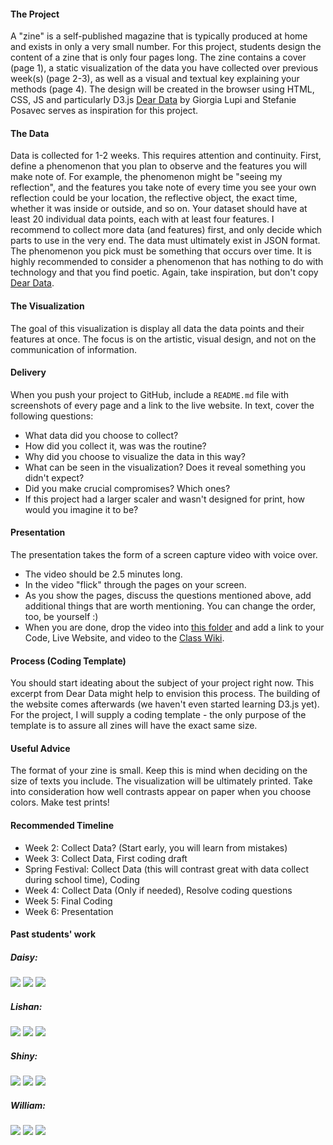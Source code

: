 #### The Project
A "zine" is a self-published magazine that is typically produced at home and exists in only a very small number. For this project, students design the content of a zine that is only four pages long.
The zine contains a cover (page 1), a static visualization of the data you have collected over previous week(s) (page 2-3), as well as a visual and textual key explaining your methods (page 4). The design will be created in the browser using HTML, CSS, JS and particularly D3.js
[Dear Data](https://docs.google.com/spreadsheets/d/1PTTTbewj2zsqgztBhNZKB2ipunpI7jiok2tmm_kfhXE/edit#gid=0) by Giorgia Lupi and Stefanie Posavec serves as inspiration for this project.

#### The Data
Data is collected for 1-2 weeks. This requires attention and continuity. First, define a phenomenon that you plan to observe and the features you will make note of. For example, the phenomenon might be "seeing my reflection", and the features you take note of every time you see your own reflection could be your location, the reflective object, the exact time, whether it was inside or outside, and so on.
Your dataset should have at least 20 individual data points, each with at least four features. I recommend to collect more data (and features) first, and only decide which parts to use in the very end. The data must ultimately exist in JSON format. The phenomenon you pick must be something that occurs over time. It is highly recommended to consider a phenomenon that has nothing to do with technology and that you find poetic.
Again, take inspiration, but don't copy [Dear Data](https://docs.google.com/spreadsheets/d/1PTTTbewj2zsqgztBhNZKB2ipunpI7jiok2tmm_kfhXE/edit#gid=0).

#### The Visualization
The goal of this visualization is display all data the data points and their features at once. The focus is on the artistic, visual design, and not on the communication of information.

#### Delivery

When you push your project to GitHub, include a `README.md` file with screenshots of every page and a link to the live website. In text, cover the following questions:

- What data did you choose to collect?
- How did you collect it, was was the routine?
- Why did you choose to visualize the data in this way?
- What can be seen in the visualization? Does it reveal something you didn't expect?
- Did you make crucial compromises? Which ones?
- If this project had a larger scaler and wasn't designed for print, how would you imagine it to be?

#### Presentation
The presentation takes the form of a screen capture video with voice over.

- The video should be 2.5 minutes long.
- In the video "flick" through the pages on your screen.
- As you show the pages, discuss the questions mentioned above, add additional things that are worth mentioning. You can change the order, too, be yourself :)
- When you are done, drop the video into [this folder](https://drive.google.com/drive/folders/1-xcdL686J2pgMc5AWjN4pIk2UaqPOO_z?usp=sharing) and add a link to your Code, Live Website, and video to the [Class Wiki](https://github.com/leoneckert/critical-data-and-visualization-spring-2021/wiki).

#### Process (Coding Template)

You should start ideating about the subject of your project right now. This excerpt from Dear Data might help to envision this process. The building of the website comes afterwards (we haven't even started learning D3.js yet). For the project, I will supply a coding template - the only purpose of the template is to assure all zines will have the exact same size.

#### Useful Advice
The format of your zine is small. Keep this is mind when deciding on the size of texts you include. The visualization will be ultimately printed. Take into consideration how well contrasts appear on paper when you choose colors. Make test prints!

#### Recommended Timeline

- Week 2: Collect Data? (Start early, you will learn from mistakes)
- Week 3: Collect Data, First coding draft
- Spring Festival: Collect Data (this will contrast great with data collect during school time), Coding
- Week 4: Collect Data (Only if needed), Resolve coding questions
- Week 5: Final Coding
- Week 6: Presentation

#### Past students' work

##### Daisy:
![](assets/daisy1.png)
![](assets/daisy2.png)
![](assets/daisy3.png)

##### Lishan:
![](assets/lishan1.png)
![](assets/lishan2.png)
![](assets/lishan3.png)

##### Shiny:
![](assets/shiny1.png)
![](assets/shiny2.png)
![](assets/shiny3.png)

##### William:
![](assets/william1.png)
![](assets/william2.png)
![](assets/william3.png)
